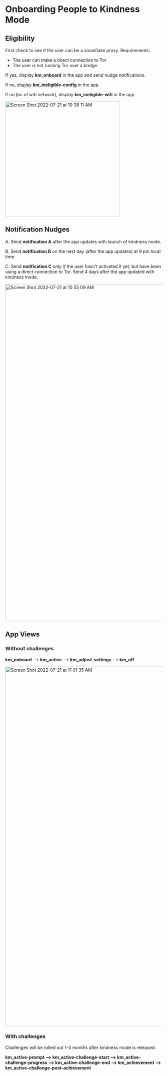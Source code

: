 # Onboarding People to Kindness Mode

## Eligibility
First check to see if the user can be a snowflake proxy.
Requirements:
- The user can make a direct connection to Tor
- The user is not running Tor over a bridge

If yes, display **km_onboard** in the app and send nudge notifications.

If no, display **km_ineligible-config** in the app.

If no (bc of wifi network), display **km_ineligible-wifi** in the app.

<img width="367" alt="Screen Shot 2022-07-21 at 10 38 11 AM" src="https://user-images.githubusercontent.com/1434597/180258735-f096d7ea-0f3e-4d50-a8b6-5d850617e63f.png">


## Notification Nudges
A. Send **notification A** after the app updates with launch of kindness mode.

B. Send **notification B** on the next day (after the app updates) at 9 pm local time.

C. Send **notification C** _only if_ the user hasn't activated it yet, but have been using a direct connection to Tor. Send 4 days after the app updated with kindness mode.

<img width="1077" alt="Screen Shot 2022-07-21 at 10 55 09 AM" src="https://user-images.githubusercontent.com/1434597/180259030-6652e5c3-82a3-4ad5-a448-da01566cf939.png">

## App Views
### Without challenges

**km_onboard** --> **km_active** --> **km_adjust-settings** --> **km_off**

<img width="1149" alt="Screen Shot 2022-07-21 at 11 01 35 AM" src="https://user-images.githubusercontent.com/1434597/180260401-631e1498-a1d7-40a6-b2e5-e79b2753ba5c.png">


### With challenges
Challenges will be rolled out 1-3 months after kindness mode is released.

**km_active-prompt --> km_active-challenge-start --> km_active-challenge-progress --> km_active-challenge-end --> km_achievement --> km_active-challenge-post-achievement**
